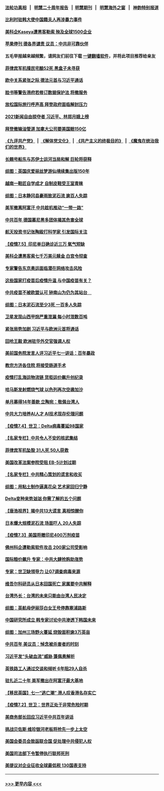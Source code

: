 #### [法轮功真相](https://github.com/gfw-breaker/truth/blob/master/README.md?t=0) &nbsp;&nbsp;|&nbsp;&nbsp; [明慧二十周年报告](https://github.com/gfw-breaker/mh-reports/blob/master/README.md?t=0) &nbsp;&nbsp;|&nbsp;&nbsp;[明慧期刊](https://github.com/gfw-breaker/mh-qikan) &nbsp;&nbsp;|&nbsp;&nbsp; [明慧海外之窗](https://github.com/gfw-breaker/mh-news/blob/master/README.md?t=0) &nbsp;&nbsp;|&nbsp;&nbsp; [神韵特别报道](https://github.com/gfw-breaker/mh-news/blob/master/shenyun.md?t=0)
#### [比利时驻韩大使中国籍夫人再涉暴力事件](../pages/nsc418/n13070310.md?t=07061351) 
#### [美科企Kaseya遭黑客勒索 殃及全球1500企业](../pages/nsc418/n13070476.md?t=07061351) 
#### [苹果停刊 德各界谴责 议员：中共非可靠伙伴](../pages/nsc418/n13070059.md?t=07061351) 
#### 五毛举报越来越频繁，请网友们前往下载 [一键翻墙软件](https://github.com/gfw-breaker/ssr-accounts)，并将此项目推荐给亲友
#### [菲律宾军机撞民宅酿52死 黑盒子未寻获](../pages/nsc418/n13069821.md?t=07061351) 
#### [欧中关系紧张之际 德法元首与习近平通话](../pages/nsc418/n13069345.md?t=07061351) 
#### [脸书等警告港府若修订数据保护法 将撤服务](../pages/nsc418/n13069603.md?t=07061351) 
#### [放松国际旅行呼声高 拜登政府面临解封压力](../pages/nsc418/n13069503.md?t=07061351) 
#### [2021新闻自由掠夺者 习近平、林郑月娥上榜](../pages/nsc418/n13069516.md?t=07061351) 
#### [拜登撤输油管道 加拿大公司要美国赔150亿](../pages/nsc418/n13069333.md?t=07061351) 
#### [《九评共产党》](https://github.com/begood0513/9ping.md/blob/master/README.md) &nbsp;|&nbsp; [《解体党文化》](../../../../jtdwh.md/blob/master/README.md)  &nbsp;|&nbsp; [《共产主义的终极目的》](../../../../gczydzjmd.md/blob/master/README.md) &nbsp;|&nbsp; [《魔鬼在统治我们的世界》](../../../../mgztzwmdsj.md/blob/master/README.md) 
#### [长赐号船东与苏伊士运河当局和解 巨轮将获释](../pages/nsc418/n13069254.md?t=07061351) 
#### [组图：英国庆爱丽丝梦游仙境续集出版150年](../pages/nsc418/n13068801.md?t=07061351) 
#### [越南一鞋匠自学成才 自制皮鞋受王室青睐](../pages/nsc418/n13068984.md?t=07061351) 
#### [组图：日本静冈县豪雨致泥石流 逾百人失踪](../pages/nsc418/n13068430.md?t=07061351) 
#### [美军撤离阿富汗 中共趁机推动“一带一路”](../pages/nsc418/n13069150.md?t=07061351) 
#### [中共百年 德国慕尼黑多团体揭其危害全球](../pages/nsc418/n13068873.md?t=07061351) 
#### [航天投资书记张陶殴打科学家 引发国际关注](../pages/nsc418/n13069132.md?t=07061351) 
#### [【疫情7.5】印尼单日确诊近三万 氧气短缺](../pages/nsc418/n13068730.md?t=07061351) 
#### [美科企遭黑客索七千万美元赎金 白宫令彻查](../pages/nsc418/n13068453.md?t=07061351) 
#### [专家警告东京奥运面临潜在网络攻击风险](../pages/nsc418/n13068225.md?t=07061351) 
#### [这些国家打疫苗后疫情升温 与中国疫苗有关？](../pages/nsc418/n13063902.md?t=07061351) 
#### [中共疫苗不被欧盟认可 钟南山为仍为其站台　](../pages/nsc418/n13066921.md?t=07061351) 
#### [组图：日本泥石流至少3死 一百多人失踪](../pages/nsc418/n13067596.md?t=07061351) 
#### [卫星发现山西甲烷严重泄漏 每小时泄数百吨](../pages/nsc418/n13067638.md?t=07061351) 
#### [紧张局势加剧 习近平与欧洲元首将通话](../pages/nsc418/n13067124.md?t=07061351) 
#### [回呛王毅 欧洲驻华外交官强调人权](../pages/nsc418/n13067222.md?t=07061351) 
#### [美前国务院发言人评习近平七一讲话：百年暴政](../pages/nsc418/n13066986.md?t=07061351) 
#### [教宗方济各住院 将接受肠道手术](../pages/nsc418/n13066996.md?t=07061351) 
#### [疫情打乱海运物流链 货柜运价飙升创纪录](../pages/nsc418/n13066976.md?t=07061351) 
#### [哈马斯发射燃烧气球 以色列再次空袭加沙](../pages/nsc418/n13066885.md?t=07061351) 
#### [单月募得14年善款 立陶宛：敬佩台湾人](../pages/nsc418/n13066589.md?t=07061351) 
#### [中共大力培养AI人才 AI技术现存伦理问题](../pages/nsc418/n13065889.md?t=07061351) 
#### [【疫情7.4】世卫：Delta病毒蔓延98国家](../pages/nsc418/n13066463.md?t=07061351) 
#### [【名家专栏】中共令人不安的核武集结](../pages/nsc418/n13065256.md?t=07061351) 
#### [菲律宾军机坠毁 31人死 50人获救](../pages/nsc418/n13066453.md?t=07061351) 
#### [美国改革法案参院受阻 EB-5计划过期](../pages/nsc418/n13065786.md?t=07061351) 
#### [【名家专栏】中共精心策划的谎言和收买](../pages/nsc418/n13065253.md?t=07061351) 
#### [组图：用粘土制作逼真花朵 艺术家回归宁静](../pages/nsc418/n13064840.md?t=07061351) 
#### [Delta变种来势汹汹 你需了解的五个问题](../pages/nsc418/n13065422.md?t=07061351) 
#### [【唐浩视界】揭中共13大谎言 真相惊醒你](../pages/nsc418/n13065208.md?t=07061351) 
#### [日本爆大规模泥石流 场面吓人 20人失踪](../pages/nsc418/n13065237.md?t=07061351) 
#### [【疫情7.3】美国将赠印尼400万剂疫苗](../pages/nsc418/n13065023.md?t=07061351) 
#### [佛州科企遭勒索软件攻击 200家公司受影响](../pages/nsc418/n13064932.md?t=07061351) 
#### [国际粮价飙升 专家：中共大肆抢购助涨势](../pages/nsc418/n13064616.md?t=07061351) 
#### [专家：世卫缺领导力 让G7调查病毒来源](../pages/nsc418/n13064094.md?t=07061351) 
#### [维吾尔科研员从日本回国死亡 家属要中共解释](../pages/nsc418/n13064089.md?t=07061351) 
#### [台湾外长：台湾的未来只能由台湾人民决定](../pages/nsc418/n13064082.md?t=07061351) 
#### [组图：英航母伊丽莎白女王号停靠塞浦路斯](../pages/nsc418/n13062981.md?t=07061351) 
#### [中国研究所成立 韩专家讨论中共渗透下韩国未来](../pages/nsc418/n13063378.md?t=07061351) 
#### [组图：加州三场野火蔓延 烧毁面积逾3万英亩](../pages/nsc418/n13063488.md?t=07061351) 
#### [中共百年 美议员：悼念被杀害者的时刻](../pages/nsc418/n13063735.md?t=07061351) 
#### [习近平发“头破血流”威胁 蓬佩奥解析](../pages/nsc418/n13063604.md?t=07061351) 
#### [英铁路工人通过交谈和倾听 6年阻29人自杀](../pages/nsc418/n13063314.md?t=07061351) 
#### [驻扎近二十年 美军撤出在阿富汗最大基地](../pages/nsc418/n13063297.md?t=07061351) 
#### [【移民英国】七一“逃亡潮” 港人叹香港名存实亡](../pages/nsc418/n13062195.md?t=07061351) 
#### [【疫情7.2】世卫：世界正处于非常危险时期](../pages/nsc418/n13062918.md?t=07061351) 
#### [美商务部长回应习近平中共百年讲话](../pages/nsc418/n13062903.md?t=07061351) 
#### [挑战贝佐斯 维珍银河老板将抢先一步上太空](../pages/nsc418/n13062442.md?t=07061351) 
#### [美国会委员会致函联合国 促处理中共侵犯人权](../pages/nsc418/n13061967.md?t=07061351) 
#### [美国司法部下令暂停执行联邦死刑](../pages/nsc418/n13062212.md?t=07061351) 
#### [美提议对企业征收全球最低税 130国表支持](../pages/nsc418/n13061428.md?t=07061351) 

----
#### [ >>> 更早内容 <<< ](../indexes/nsc418-earlier.md)

